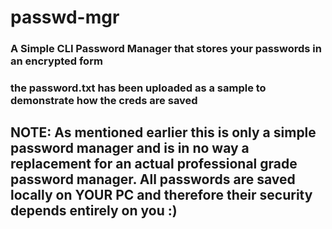 # passwd-mgr
### A Simple CLI Password Manager that stores your passwords in an encrypted form
### the password.txt has been uploaded as a sample to demonstrate how the creds are saved

## NOTE: As mentioned earlier this is only a simple password manager and is in no way a replacement for an actual professional grade password manager. All passwords are saved locally on YOUR PC and therefore their security depends entirely on you :)
